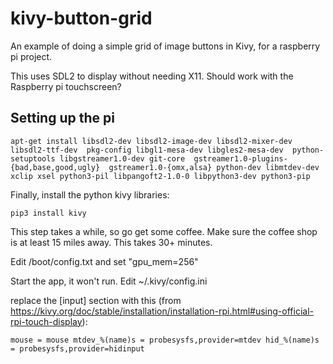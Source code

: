 # kivy-button-grid

An example of doing a simple grid of image buttons in Kivy, for a raspberry pi project.

This uses SDL2 to display without needing X11.  Should work with the Raspberry pi touchscreen?

## Setting up the pi

`apt-get install libsdl2-dev libsdl2-image-dev libsdl2-mixer-dev libsdl2-ttf-dev  pkg-config libgl1-mesa-dev libgles2-mesa-dev  python-setuptools libgstreamer1.0-dev git-core  gstreamer1.0-plugins-{bad,base,good,ugly}  gstreamer1.0-{omx,alsa} python-dev libmtdev-dev  xclip xsel python3-pil libpangoft2-1.0-0 libpython3-dev python3-pip` 

Finally, install the python kivy libraries:

`pip3 install kivy`

This step takes a while, so go get some coffee.    Make sure the coffee shop is at least 15 miles away.  This takes 30+ minutes.

Edit /boot/config.txt and set "gpu_mem=256"

Start the app, it won't run.  Edit ~/.kivy/config.ini

replace the [input] section with this (from https://kivy.org/doc/stable/installation/installation-rpi.html#using-official-rpi-touch-display):

`mouse = mouse
mtdev_%(name)s = probesysfs,provider=mtdev
hid_%(name)s = probesysfs,provider=hidinput`
